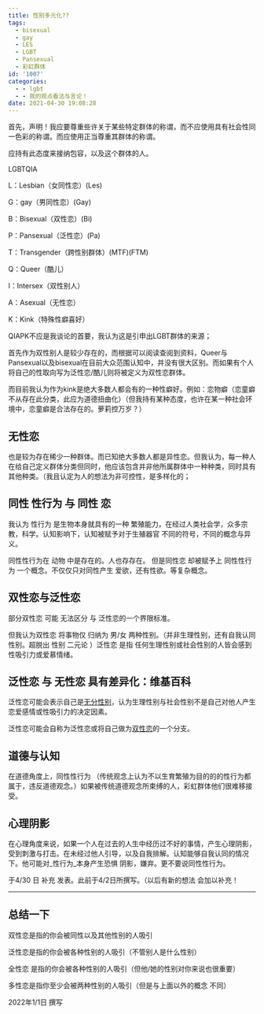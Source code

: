 ```yaml
---
title: 性别多元化?️‍?
tags:
  - bisexual
  - gay
  - LES
  - LGBT
  - Pansexual
  - 彩虹群体
id: '1007'
categories:
  - - lgbt
  - - 我的观点看法与言论！
date: 2021-04-30 19:08:28
---
```


首先，声明！我应要尊重些许关于某些特定群体的称谓，而不应使用具有社会性同一色彩的称谓。而应使用正当尊重其群体的称谓。

应持有此态度来接纳包容，以及这个群体的人。

LGBTQIA

L：Lesbian（女同性恋）(Les)

G：gay（男同性恋）(Gay)

B：Bisexual（双性恋）(Bi)

P：Pansexual（泛性恋）(Pa)

T：Transgender（跨性别群体）(MTF)(FTM)

Q：Queer（酷儿）

I：Intersex（双性别人）

A：Asexual（无性恋）

K：Kink（特殊性癖喜好）

QIAPK不应是我谈论的首要，我认为这是引申出LGBT群体的来源；

首先作为双性别人是较少存在的，而根据可以阅读查阅到资料，Queer与Pansexual以及bisexual在目前大众范围认知中，并没有很大区别。而如果有个人将自己的性取向写为泛性恋/酷儿则将被定义为双性恋群体。

而目前我认为作为kink是绝大多数人都会有的一种性癖好。例如：恋物癖（恋童癖不从存在此分类，此应为道德扭曲化）（但我持有某种态度，也许在某一种社会环境中，恋童癖是合法存在的。萝莉控万岁？）

## 无性恋

也是较为存在稀少一种群体。而已知绝大多数人都是异性恋。但我认为，每一种人在给自己定义群体分类但同时，他应该包含并非他所属群体中一种种类，同时具有其他种类。（我且认定为人的想法为非可控性，是多样化的；

## 同性 **性行为** 与 同性 **恋**

我认为 性行为 是生物本身就具有的一种 繁殖能力，在经过人类社会学，众多宗教，科学。认知影响下，认知被赋予对于生殖器官 不同的符号，不同的概念与异义。

同性性行为在 动物 中是存在的。人也存存在。 但是同性恋 却被赋予上 同性性行为 一个概念。不仅仅只对同性产生 爱欲，还有性欲。等复杂概念。

## 双性恋与泛性恋

部分双性恋 可能 无法区分 与 泛性恋的一个界限标准。

但我认为双性恋 将事物仅 归纳为 男/女 两种性别。（并非生理性别，还有自我认同性别。超脱出 性别 二元论 ）泛性恋 是指 任何生理性别或社会性别的人皆会感到性吸引力或爱慕情绪。

## 泛性恋 与 无性恋 具有差异化：维基百科

泛性恋可能会表示自己是[无分性别](https://zh.wikipedia.org/w/index.php?title=%E7%84%A1%E5%88%86%E6%80%A7%E5%88%A5&action=edit&redlink=1)，认为生理性别与社会性别不是自己对他人产生恋爱感情或性吸引力的决定因素。

泛性恋可能会自称为泛性恋或将自己做为[双性恋](https://zh.wikipedia.org/wiki/%E9%9B%99%E6%80%A7%E6%88%80)的一个分支。

## 道德与认知

在道德角度上，同性性行为 （传统观念上认为不以生育繁殖为目的的的性行为都属于，违反道德观念。）如果被传统道德观念所束缚的人，彩虹群体他们很难移接受。

## 心理阴影

在心理角度来说，如果一个人在过去的人生中经历过不好的事情，产生心理阴影，受到刺激与打击。在未经过他人引导，以及自我排解。认知能够自我认同的情况下。他可能对_性行为_本身产生恐惧 阴影，嫌弃。更不要说同性性行为。

于4/30 日 补充 发表。此前于4/2日所撰写。（以后有新的想法 会加以补充！

* * *

## **总结一下**

双性恋是指的你会被同性以及其他性别的人吸引

泛性恋是指的你会被各种性别的人吸引（不管别人是什么性别）

全性恋 是指的你会被各种性别的人吸引（但他/她的性别对你来说也很重要）

多性恋是指你至少会被两种性别的人吸引（但是与上面以外的概念 不同）

2022年1/1日 撰写